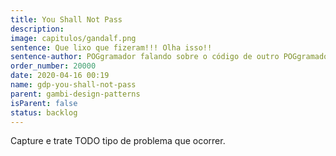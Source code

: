 ```yaml
---
title: You Shall Not Pass
description:
image: capitulos/gandalf.png
sentence: Que lixo que fizeram!!! Olha isso!!
sentence-author: POGgramador falando sobre o código de outro POGgramador
order_number: 20000
date: 2020-04-16 00:19
name: gdp-you-shall-not-pass
parent: gambi-design-patterns
isParent: false
status: backlog
---
```

Capture e trate TODO tipo de problema que ocorrer.
